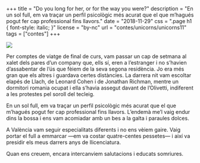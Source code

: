 +++
title = "Do you long for her, or for the way you were?"
description = "En un sol full, em va traçar un perfil psicològic més acurat que el que m’hagués pogut fer cap professional fins llavors."
date = "2018-11-29"
css = ".page h1 { font-style: italic; }"
license = "by-nc"
url = "contes/unicorns/unicorns11"
tags = ["contes"]
+++

<img class="emoji" src="/contes/unicorns/twemoji/1f3b5.svg" />

Per comptes de viatge de final de curs, vam passar un cap de setmana al xalet dels pares d’un company que, ells sí, eren a l’estranger i no s’havien d’assabentar de l’ús que fèiem de la seva segona residència. Jo era més gran que els altres i guardava certes distàncies. La darrera nit vam escoltar elapés de Llach, de Leonard Cohen i de Jonathan Richman, mentre un dormitori romania ocupat i ella s’havia assegut davant de l’Olivetti, indiferent a les protestes pel soroll del tecleig.

En un sol full, em va traçar un perfil psicològic més acurat que el que m’hagués pogut fer cap professional fins llavors. L’endemà me’l vaig endur dins la bossa i ens vam acomiadar amb un bes a la galta i paraules dolces.

A València vam seguir especialitats diferents i no ens vèiem gaire. Vaig portar el full a emmarcar —em va costar quatre-centes pessetes— i així va presidir els meus darrers anys de llicenciatura.

Quan ens creuem, encara intercanviem salutacions i educats somriures.


